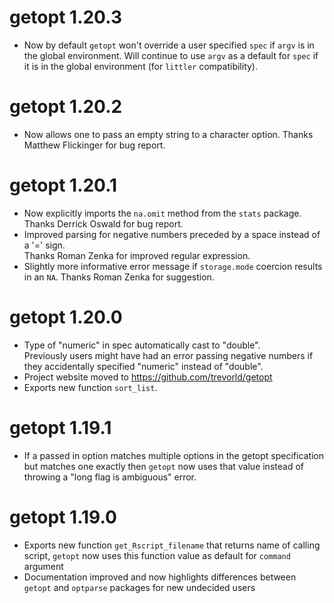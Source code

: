 getopt 1.20.3
=============
* Now by default ``getopt`` won't override a user specified ``spec`` if ``argv`` is in the global environment.
  Will continue to use ``argv`` as a default for ``spec`` if it is in the global environment (for ``littler`` compatibility).

getopt 1.20.2
=============
* Now allows one to pass an empty string to a character option.
  Thanks Matthew Flickinger for bug report.

getopt 1.20.1
=============
* Now explicitly imports the ``na.omit`` method from the ``stats`` package.
  Thanks Derrick Oswald for bug report.
* Improved parsing for negative numbers preceded by a space instead of a '=' sign.  
  Thanks Roman Zenka for improved regular expression.
* Slightly more informative error message if `storage.mode` coercion results in an `NA`.
  Thanks Roman Zenka for suggestion.

getopt 1.20.0
=============
* Type of "numeric" in spec automatically cast to "double".  
  Previously users might have had an error passing negative numbers if they
  accidentally specified "numeric" instead of "double".
* Project website moved to https://github.com/trevorld/getopt
* Exports new function ``sort_list``.

getopt 1.19.1
=============
* If a passed in option matches multiple options in the getopt specification but matches one exactly
  then `getopt` now uses that value instead of throwing a "long flag is ambiguous" error.

getopt 1.19.0
=============
* Exports new function `get_Rscript_filename` that returns name of calling script,
  `getopt` now uses this function value as default for `command` argument
* Documentation improved and now highlights differences 
  between `getopt` and `optparse` packages for new undecided users
